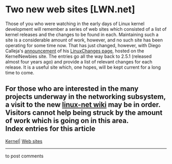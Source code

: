# Two new web sites [LWN.net]

Those of you who were watching in the early days of Linux kernel development will remember a series of web sites which consisted of a list of kernel releases and the changes to be found in each. Maintaining such a site is a considerable amount of work, however, and no such site has been operating for some time now. That has just changed, however, with Diego Calleja's [announcement](/Articles/155352/) of his [LinuxChanges page](http://wiki.kernelnewbies.org/LinuxChanges), hosted on the KernelNewbies site. The entries go all the way back to 2.5.1 (released almost four years ago) and provide a list of relevant changes for each release. It is a useful site which, one hopes, will be kept current for a long time to come. 

For those who are interested in the many projects underway in the networking subsystem, a visit to the new [linux-net wiki](http://linux-net.osdl.org/index.php/Main_Page) may be in order. Visitors cannot help being struck by the amount of work which is going on in this area.  
Index entries for this article  
---  
[Kernel](/Kernel/Index)| [Web sites](/Kernel/Index#Web_sites)  
  


* * *

to post comments 
